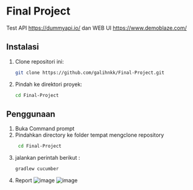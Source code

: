 # Final Project

Test API https://dummyapi.io/ dan WEB UI https://www.demoblaze.com/

## Instalasi

1. Clone repositori ini:
    ```bash
    git clone https://github.com/galihnkk/Final-Project.git
    ```
2. Pindah ke direktori proyek:
    ```bash
    cd Final-Project
    ```

## Penggunaan

1. Buka Command prompt
2. Pindahkan directory ke folder tempat mengclone repository
   ```bash
    cd Final-Project
    ```
3. jalankan perintah berikut :
    ```bash
    gradlew cucumber
    ```
4. Report
    ![image](https://github.com/user-attachments/assets/bea6fa22-b50f-4837-bcd1-e90048d43c48)
    ![image](https://github.com/user-attachments/assets/290c446d-836e-41ac-a820-51c52461de7f)
